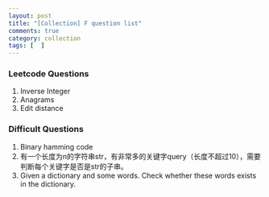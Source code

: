 ```yaml
---
layout: post
title: "[Collection] F question list"
comments: true
category: collection
tags: [  ]
---
```


### Leetcode Questions

1. Inverse Integer
1. Anagrams
1. Edit distance

### Difficult Questions

1. Binary hamming code
1. 有一个长度为n的字符串str，有非常多的关键字query（长度不超过10），需要判断每个关键字是否是str的子串。
1. Given a dictionary and some words. Check whether these words exists in the dictionary. 

